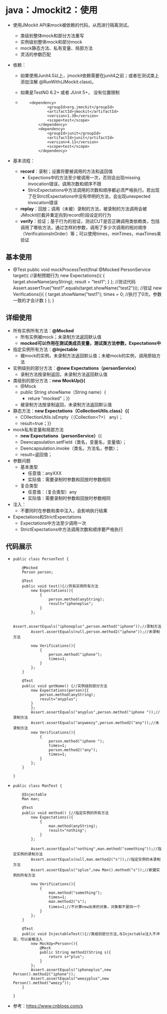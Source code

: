 # java：Jmockit2：使用

* 使用JMockit API来mock被依赖的代码，从而进行隔离测试。

  - 类级别整体mock和部分方法重写
  - 实例级别整体mock和部分mock
  - mock静态方法、私有变量、局部方法
  - 灵活的参数匹配

* 依赖：

  * 如果使用Junit4.5以上，jmockit依赖需要在junit4之前；或者在测试类上添加注解 @RunWith(JMockit.class)。

  * 如果是TestNG 6.2+ 或者 JUnit 5+， 没有位置限制

  * 		<dependency>
          			<groupId>org.jmockit</groupId>
          			<artifactId>jmockit</artifactId>
          			<version>1.30</version>
          			<scope>test</scope>
          		</dependency>
          		<dependency>
          			<groupId>junit</groupId>
          			<artifactId>junit</artifactId>
          			<version>4.11</version>
          			<scope>test</scope>
          		</dependency>

* 基本流程：
  * **record**：录制；设置将要被调用的方法和返回值
    * Expections中的方法至少被调用一次，否则会出现missing  invocation错误，调用次数和顺序不限
    * StricExpectations中方法调用的次数和顺序都必须严格执行。若出现了在StrictExpectations中没有申明的方法，会出现unexpected invocation错误
  * **replay**：回放；调用（未被）录制的方法，被录制的方法调用会被JMockit拦截并重定向到record阶段设定的行为
  * **verify**：验证；基于行为的验证，测试CUT是否正确调用类依赖类，包括调用了哪些方法，通过怎样的参数，调用了多少次调用的相对顺序（VerificationsInOrder）等；可以使用times，minTimes，maxTimes来验证



## 基本使用

- @Test
  public void mockProcessTest(final @Mocked PersonService target){
  //录制预期行为
  new Expectations(){
  {
  target.showName(anyString);
  result = "test1";
  }
  };
  //测试代码
  Assert.assertTrue("test1".equals(target.showName("test2")));
  //验证
  new Verifications(){
  {
  target.showName("test1");
  times = 0; //执行了0次。参数一致的才会计数
  }
  };
  }



## 详细使用

- 所有实例所有方法：**@Mocked**
  - 所有实例被mock；未录制方法返回默认值
  - **mocked可以作用在测试类成员变量，测试类方法参数，Expectations中**
- 指定实例所有方法：**@Injectable**
  - 被mock的实例，未录制方法返回默认值；未被mock的实例，调用原始方法
- 实例级别的部分方法：**@new Expectations（personService）**
  - 录制方法按录制返回，未录制方法返回默认值
- 类级别的部分方法：**new MockUp<PersonService>(){**
  - @Mock
  - public String showName（String name）{
    - reture "mocked"；}}
  - 被录制方法按录制返回，未录制方法返回默认值
- 静态方法：**new Expectations（CollectionUtils.class）{{**
  - COllectionUtils.isEmpty（（Collection<?>） any）；
  - result=true；}}
- mock私有变量和局部方法
  - **new Expectations（personService）**{{
  - Deencapsulation.setField（类名，变量名，变量值）；
  - Deencapsulation.invoke（类名，方法名，参数）；
  - result=返回值；
- 参数问题
  - 基本类型
    - 任意值：anyXXX
    - 实际值：需要录制时参数和回放时参数相同
  - 复合类型
    - 任意值：（复合类型）any
    - 实际值：需要录制时参数和回放时参数相同
- 注入：
  - 不要同时在参数和类中注入，会影响执行结果
- Expectations和StrictExpectations
  - Expectations中方法至少调用一次
  - StrictExpectations中方法调用次数和顺序要严格执行



## 代码展示

* ```
  public class PersonTest {
  
      @Mocked
      Person person;
  
      @Test
      public void test(){//所有实例所有方法
          new Expectations(){
              {
                  person.method(anyString);
                  result="iphoneplus";
              }
          };
  
          Assert.assertEquals("iphoneplus",person.method("iphone"));//录制方法
          Assert.assertEquals(null,person.method2("iphone"));//未录制方法
  
          new Verifications(){
              {
                  person.method("iphone");
                  times=1;
              }
          };
      }
  
      @Test
      public void getName() {//实例级别部分方法
          new Expectations(person){{
              person.method(anyString);
              result="anyplus";
          }
          };
          Assert.assertEquals("anyplus",person.method("iphone "));//录制方法
          Assert.assertEquals("anyweezy",person.method2("any"));//未录制方法
          new Verifications(){
              {
                  person.method("iphone ");
                  times=1;
                  person.method2("any");
                  times=1;
              }
          };
      }
  
  }
  ```

- ```
  public class ManTest {
  
      @Injectable
      Man man;
  
      @Test
      public void method() {//指定实例的所有方法
          new Expectations(){
              {
                  man.method(anyString);
                  result="nothing";
              }
          };
  
          Assert.assertEquals("nothing",man.method("something"));//指定实例的录制方法
          Assert.assertEquals(null,man.method2("s"));//指定实例的未录制方法
          Assert.assertEquals("splus",new Man().method("s"));//新建实例的所有方法
  
          new Verifications(){
              {
                  man.method("something");
                  times=1;
                  man.method2("s");
                  times=1;//不计算new出来的对象，对象都不是同一个
              }
          };
      }
  
      @Test
      public void InjectableTest(){//类级别部分方法,与Injectable注入不冲突，可以省略注入
          new MockUp<Person>(){
              @Mock
              public String method2(String s){
                  return s+"plus";
              }
          };
          Assert.assertEquals("iphoneplus",new Person().method2("iphone"));
          Assert.assertEquals("weezyplus",new Person().method("weezy"));
      }
  
  }
  ```



- 参考：https://www.cnblogs.com/s